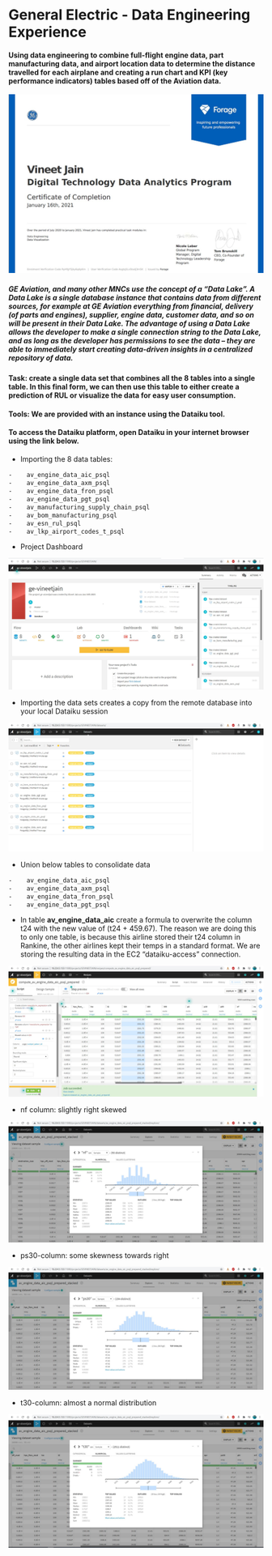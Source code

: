 # General Electric - Data Engineering Experience

#### Using data engineering to combine full-flight engine data, part manufacturing data, and airport location data to determine the distance travelled for each airplane and creating a run chart and KPI (key performance indicators) tables based off of the Aviation data.

![alt text](https://github.com/vinejain/GE-data-engineering-dataiku/blob/main/certificate.jpg)

##### GE Aviation, and many other MNCs use the concept of a “Data Lake”.  A Data Lake is a single database instance that contains data from different sources, for example at GE Aviation everything from financial, delivery (of parts and engines), supplier, engine data, customer data, and so on will be present in their Data Lake. The advantage of using a Data Lake allows the developer to make a single connection string to the Data Lake, and as long as the developer has permissions to see the data – they are able to immediately start creating data-driven insights in a centralized repository of data. 

#### Task: create a single data set that combines all the 8 tables into a single table. In this final form, we can then use this table to either create a prediction of RUL or visualize the data for easy user consumption. 

#### Tools: We are provided with an instance using the Dataiku tool.
#### To access the Dataiku platform, open Dataiku in your internet browser using the link below.

- Importing the 8 data tables:
```
- 	 av_engine_data_aic_psql
- 	 av_engine_data_axm_psql
- 	 av_engine_data_fron_psql
- 	 av_engine_data_pgt_psql
- 	 av_manufacturing_supply_chain_psql 
- 	 av_bom_manufacturing_psql
- 	 av_esn_rul_psql
- 	 av_lkp_airport_codes_t_psql
```

- Project Dashboard

![alt text](https://github.com/vinejain/GE-data-engineering-dataiku/blob/main/step-0.jpg)

- Importing the data sets creates a copy from the remote database into your local Dataiku session

![alt text](https://github.com/vinejain/GE-data-engineering-dataiku/blob/main/step-1.jpg)

- Union below tables to consolidate data
```
- 	 av_engine_data_aic_psql
- 	 av_engine_data_axm_psql
- 	 av_engine_data_fron_psql
- 	 av_engine_data_pgt_psql
```

- In table **av_engine_data_aic** create a formula to overwrite the column t24 with the new value of (t24 + 459.67). The reason we are doing this to only one table, is because this airline stored their t24 column in Rankine, the other airlines kept their temps in a standard format. We are storing the resulting data in the EC2 “dataiku-access” connection.

![alt text](https://github.com/vinejain/GE-data-engineering-dataiku/blob/main/step-2.2-run.jpg)

- nf column: slightly right skewed

![alt text](https://github.com/vinejain/GE-data-engineering-dataiku/blob/main/step-2.5-some-skewness-towards-right.jpg)

- ps30-column: some skewness towards right

![alt text](https://github.com/vinejain/GE-data-engineering-dataiku/blob/main/step-2.6-ps30-column.jpg)

- t30-column: almost a normal distribution

![alt text](https://github.com/vinejain/GE-data-engineering-dataiku/blob/main/step-2.7-t30-column.jpg)






